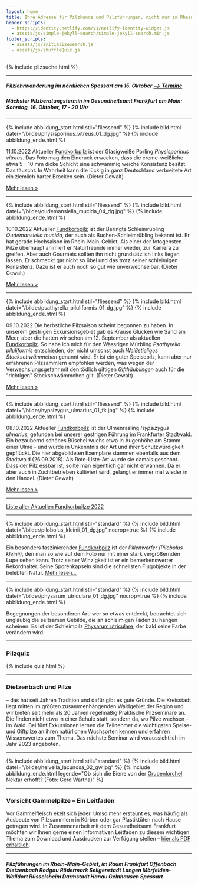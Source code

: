 ```yaml
---
layout: home
title: Ihre Adresse für Pilzkunde und Pilzführungen, nicht nur im Rhein-Main-Gebiet
header_scripts:
  - https://identity.netlify.com/v1/netlify-identity-widget.js
  - assets/js/simple-jekyll-search/simple-jekyll-search.min.js
footer_scripts:
  - assets/js/initializeSearch.js
  - assets/js/shuffleQuiz.js
---
```

{% include pilzsuche.html %}

- - -

##### Pilzlehrwanderung im nördlichen Spessart am 15. Oktober [\--> Termine](/termine)

##### Nächster Pilzberatungstermin im Gesundheitsamt Frankfurt am Main: Sonntag, 16. Oktober, 17 - 20 Uhr

- - -

{% include abbildung_start.html stil="fliessend" %}
{% include bild.html datei="/bilder/physisporinus_vitreus_01_dg.jpg" %}
{% include abbildung_ende.html %}

11.10.2022 Aktueller [Fundkorbpilz](AA "Glossar-") ist der Glasigweiße Porling *Physisporinus vitreus*. Das Foto mag den Eindruck erwecken, dass die creme-weißliche etwa 5 - 10 mm dicke Schicht eine schwammig weiche Konsistenz besitzt. Das täuscht. In Wahrheit kann die lückig in ganz Deutschland verbreitete Art ein ziemlich harter Brocken sein. (Dieter Gewalt)

[Mehr lesen >](/pilze/physisporinus-vitreus-glasigweißer-porling)

<div style="clear:  both"></div>

- - -

{% include abbildung_start.html stil="fliessend" %}
{% include bild.html datei="/bilder/oudemansiella_mucida_04_dg.jpg" %}
{% include abbildung_ende.html %}

10.10.2022 Aktueller [Fundkorbpilz](AA "Glossar-") ist der Beringte Schleimrübling *Oudemansiella mucida*, der auch als Buchen-Schleimrübling bekannt ist. Er hat gerade Hochsaison im Rhein-Main-Gebiet. Als einer der fotogensten Pilze überhaupt animiert er Naturfreunde immer wieder, zur Kamera zu greifen. Aber auch Gourmets sollten ihn nicht grundsätzlich links liegen lassen. Er schmeckt gar nicht so übel und das trotz seiner schleimigen Konsistenz. Dazu ist er auch noch so gut wie unverwechselbar. (Dieter Gewalt)

[Mehr lesen >](/pilze/oudemansiella-mucida-beringter-schleimrübling)

<div style="clear:  both"></div>

- - -

{% include abbildung_start.html stil="fliessend" %}
{% include bild.html datei="/bilder/psathyrella_piluliformis_01_dg.jpg" %}
{% include abbildung_ende.html %}

09.10.2022 Die herbstliche Pilzsaison scheint begonnen zu haben. In unserem gestrigen Exkursionsgebiet gab es Krause Glucken wie Sand am Meer, aber die hatten wir schon am 12. September als aktuellen [Fundkorbpilz](AA "Glossar-"). So habe ich mich für den Wässrigen Mürbling *Psathyrella piluliformis* entschieden, der nicht umsonst auch *Weißstieliges Stockschwämmchen* genannt wird. Er ist ein guter Speisepilz, kann aber nur erfahrenen Pilzsammlern empfohlen werden, was wegen der Verwechslungsgefahr mit den tödlich giftigen *Gifthäublingen* auch für die "richtigen" Stockschwämmchen gilt. (Dieter Gewalt)

[Mehr lesen >](/pilze/psathyrella-piluliformis-wässriger-mürbling)

<div style="clear:  both"></div>

- - -

{% include abbildung_start.html stil="fliessend" %}
{% include bild.html datei="/bilder/hypsizygus_ulmarius_01_fk.jpg" %}
{% include abbildung_ende.html %}

08.10.2022 Aktueller [Fundkorbpilz](AA "Glossar-") ist der Ulmenrasling *Hypsizygus ulmarius*, gefunden bei unserer gestrigen Führung im Frankfurter Stadtwald. Ein bezaubernd schönes Büschel wuchs etwa in Augenhöhe am Stamm einer Ulme - und wurde in Unkenntnis der Art und ihrer Schutzwürdigkeit gepflückt. Die hier abgebildeten Exemplare stammen ebenfalls aus dem Stadtwald (26.09.2018). Als Rote-Liste-Art wurde sie damals geschont. Dass der Pilz essbar ist, sollte man eigentlich gar nicht erwähnen. Da er aber auch in Zuchtbetrieben kultiviert wird, gelangt er immer mal wieder in den Handel. (Dieter Gewalt)

[Mehr lesen >](/pilze/hypsizygus-ulmarius)

<div style="clear:  both"></div>

- - -

[Liste aller Aktuellen Fundkorbpilze 2022](/artikel/liste-aller-aktuellen-fundkorbpilze-2022.html)

- - -

{% include abbildung_start.html stil="standard" %}
{% include bild.html datei="/bilder/pilobolus_kleinii_01_dg.jpg" nocrop=true %}
{% include abbildung_ende.html %}

Ein besonders faszinierender [Fundkorbpilz](AA "Glossar-") ist der *Pillenwerfer (Pilobolus kleinii)*, den man so wie auf dem Foto nur mit einer stark vergrößernden Lupe sehen kann. Trotz seiner Winzigkeit ist er ein bemerkenswerter Rekordhalter. Seine Sporenkapseln sind die schnellsten Flugobjekte in der belebten Natur. [Mehr lesen...](/pilze/pilobolus-kleinii-pillenwerfer)

- - -

{% include abbildung_start.html stil="standard" %}
{% include bild.html datei="/bilder/physarum_utriculare_01_dg.jpg" nocrop=true %}
{% include abbildung_ende.html %}

Begegnungen der besonderen Art: wer so etwas entdeckt, betrachtet sich ungläubig die seltsamen Gebilde, die an schleimigen Fäden zu hängen scheinen. Es ist der Schleimpilz [Physarum utriculare](/pilze/physarum-utriculare-fadenfruchtschleimpilz), der bald seine Farbe verändern wird.

- - -

### Pilzquiz

{% include quiz.html %}

- - -

### Dietzenbach und Pilze

– das hat seit Jahren Tradition und dafür gibt es gute Gründe. Die Kreisstadt liegt mitten im größten zusammenhängenden Waldgebiet der Region und wir bieten seit mehr als 20 Jahren regelmäßig Praktische Pilzseminare an. Die finden nicht etwa in einer Schule statt, sondern da, wo Pilze wachsen – im Wald. Bei fünf Exkursionen lernen die Teilnehmer die wichtigsten Speise- und Giftpilze an ihren natürlichen Wuchsorten kennen und erfahren Wissenswertes zum Thema. Das nächste Seminar wird voraussichtlich im Jahr 2023 angeboten.  

- - -

{% include abbildung_start.html stil="standard" %}
{% include bild.html datei="/bilder/helvella_lacunosa_02_gw.jpg" %}
{% include abbildung_ende.html legende="Ob sich die Biene von der <a href='/pilze/helvella-lacunosa-grubenlorchel'>Grubenlorchel</a> Nektar erhofft?  (Foto: Gerd Wartha)" %}

- - -

### Vorsicht Gammelpilze – Ein Leitfaden

Vor Gammelfleisch ekelt sich jeder. Umso mehr erstaunt es, was häufig als Ausbeute von Pilzsammlern in Körben oder gar Plastiktüten nach Hause getragen wird. In Zusammenarbeit mit dem Gesundheitsamt Frankfurt möchten wir Ihnen gerne einen informativen Leitfaden zu diesem wichtigen Thema zum Download und Ausdrucken zur Verfügung stellen – [hier als PDF erhältlich](/assets/docs/Fundkorb.de-Gammelpilze.pdf).

- - -

##### Pilzführungen im Rhein-Main-Gebiet, im Raum Frankfurt Offenbach Dietzenbach Rodgau Rödermark Seligenstadt Langen Mörfelden-Walldort Rüsselsheim Darmstadt Hanau Gelnhausen Spessart